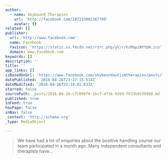 ```yaml
---
author:
  - name: Skybound Therapies
    url: 'http://facebook.com/287233081367799'
    avatar: {}
related: []
publisher:
  url: 'http://www.facebook.com'
  name: Facebook
  favicon: 'https://static.xx.fbcdn.net/rsrc.php/yV/r/hzMapiNYYpW.ico'
  domain: www.facebook.com
keywords: []
description: ''
title: ''
app_links: []
isBasedOnUrl: 'https://www.facebook.com/skyboundautismtherapies/posts/1039622296128870'
datePublished: '2016-04-26T23:27:15.514Z'
dateModified: '2016-04-26T23:19:02.033Z'
starred: false
sourcePath: _posts/2016-04-26-c7c099f6-1bcf-4f36-9269-f633b93399b0.md
published: true
inFeed: true
hasPage: false
inNav: false
_context: 'http://schema.org'
_type: MediaObject

---
```

> We have had a lot of enquiries about the positive handling course our team participated in a month ago. Many independent consultants and therapists have...